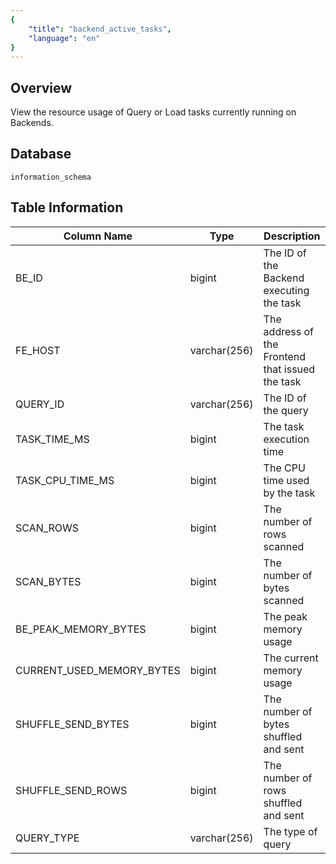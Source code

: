 ```yaml
---
{
    "title": "backend_active_tasks",
    "language": "en"
}
---
```


## Overview

View the resource usage of Query or Load tasks currently running on Backends.

## Database


`information_schema`


## Table Information

| Column Name               | Type         | Description                                      |
| ------------------------- | ------------ | ------------------------------------------------ |
| BE_ID                     | bigint       | The ID of the Backend executing the task         |
| FE_HOST                   | varchar(256) | The address of the Frontend that issued the task |
| QUERY_ID                  | varchar(256) | The ID of the query                              |
| TASK_TIME_MS              | bigint       | The task execution time                          |
| TASK_CPU_TIME_MS          | bigint       | The CPU time used by the task                    |
| SCAN_ROWS                 | bigint       | The number of rows scanned                       |
| SCAN_BYTES                | bigint       | The number of bytes scanned                      |
| BE_PEAK_MEMORY_BYTES      | bigint       | The peak memory usage                            |
| CURRENT_USED_MEMORY_BYTES | bigint       | The current memory usage                         |
| SHUFFLE_SEND_BYTES        | bigint       | The number of bytes shuffled and sent            |
| SHUFFLE_SEND_ROWS         | bigint       | The number of rows shuffled and sent             |
| QUERY_TYPE                | varchar(256) | The type of query                                |
